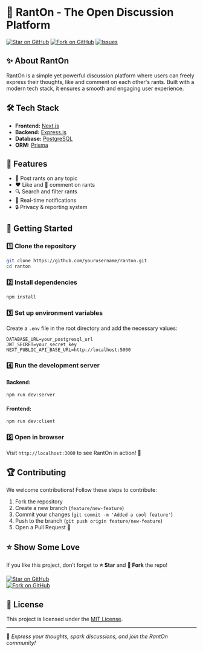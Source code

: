 # 🚀 RantOn - The Open Discussion Platform

<!-- ![RantOn Banner](https://via.placeholder.com/1200x400?text=RantOn+-+Express+Yourself+Freely) -->

[![Star on GitHub](https://img.shields.io/github/stars/Parvsharma04/RantOn.svg?style=for-the-badge)](https://github.com/Parvsharma04/RantOn/stargazers)
[![Fork on GitHub](https://img.shields.io/github/forks/Parvsharma04/RantOn.svg?style=for-the-badge)](https://github.com/Parvsharma04/RantOn/network/members)
[![Issues](https://img.shields.io/github/issues/Parvsharma04/RantOn.svg?style=for-the-badge)](https://github.com/Parvsharma04/RantOn/issues)

## ✨ About RantOn
RantOn is a simple yet powerful discussion platform where users can freely express their thoughts, like and comment on each other's rants. Built with a modern tech stack, it ensures a smooth and engaging user experience.

## 🛠️ Tech Stack
- **Frontend:** [Next.js](https://nextjs.org/)
- **Backend:** [Express.js](https://expressjs.com/)
- **Database:** [PostgreSQL](https://www.postgresql.org/)
- **ORM:** [Prisma](https://www.prisma.io/)

## 🎯 Features
- 📝 Post rants on any topic
- ❤️ Like and 💬 comment on rants
- 🔍 Search and filter rants
- 🔔 Real-time notifications
- 🔒 Privacy & reporting system

## 🚀 Getting Started
### 1️⃣ Clone the repository
```bash
git clone https://github.com/yourusername/ranton.git
cd ranton
```

### 2️⃣ Install dependencies
```bash
npm install
```

### 3️⃣ Set up environment variables
Create a `.env` file in the root directory and add the necessary values:
```env
DATABASE_URL=your_postgresql_url
JWT_SECRET=your_secret_key
NEXT_PUBLIC_API_BASE_URL=http://localhost:5000
```

### 4️⃣ Run the development server
#### Backend:
```bash
npm run dev:server
```
#### Frontend:
```bash
npm run dev:client
```

### 5️⃣ Open in browser
Visit `http://localhost:3000` to see RantOn in action! 🎉

## 🏆 Contributing
We welcome contributions! Follow these steps to contribute:
1. Fork the repository
2. Create a new branch (`feature/new-feature`)
3. Commit your changes (`git commit -m 'Added a cool feature'`)
4. Push to the branch (`git push origin feature/new-feature`)
5. Open a Pull Request 🎯

## ⭐ Show Some Love
If you like this project, don’t forget to **⭐ Star** and **🍴 Fork** the repo!

[![Star on GitHub](https://img.shields.io/github/stars/Parvsharma04/RantOn.svg?style=social)](https://github.com/Parvsharma04/RantOn/stargazers)  
[![Fork on GitHub](https://img.shields.io/github/forks/Parvsharma04/RantOn.svg?style=social)](https://github.com/Parvsharma04/RantOn/network/members)

## 📜 License
This project is licensed under the [MIT License](LICENSE).

---
💬 *Express your thoughts, spark discussions, and join the RantOn community!*
